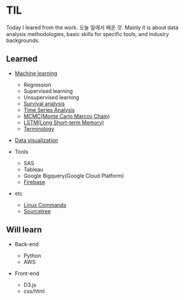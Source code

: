# TIL

Today I leared from the work. 오늘 일에서 배운 것. Mainly it is about data analysis methodologies, basic skills for specific tools, and industry backgrounds.  


Learned 
--------
  * [Machine learning](https://github.com/Aliceleeme/TIL/blob/master/DataScience/MachineLearning/understanding-machine-learning.md)
    * Regression
    * Supervised learning
    * Unsupervised learning
    * [Survival analysis](https://github.com/Aliceleeme/TIL/blob/master/DataScience/MachineLearning/Survival-analysis.md)
    * [Time Series Analysis](https://github.com/Aliceleeme/TIL/blob/master/DataScience/MachineLearning/Time-series-analysis.md) 
    * [MCMC(Monte Carlo Marcov Chain)](https://github.com/Aliceleeme/TIL/blob/master/DataScience/MachineLearning/Monte-carlo-marcov-chain.md)
    * [LSTM(Long Short-term Memory)](https://github.com/Aliceleeme/TIL/blob/master/DataScience/MachineLearning/long-short-term-memory.md)
    * [Terminology](https://github.com/Aliceleeme/TIL/blob/master/DataScience/MachineLearning/Machine-Learning-terms.md)


  * [Data visualization](https://github.com/Aliceleeme/TIL/blob/master/DataScience/data-visualization-catalog.md) 


  * Tools
    * SAS
    * Tableau
    * Google Bigquery(Google Cloud Platform)
    * [Firebase](https://github.com/Aliceleeme/TIL/blob/master/DataScience/Firebase-and-data-analysis.md) 


  * etc
    * [Linux Commands](https://github.com/Aliceleeme/TIL/blob/master/OS/Basic-Linux-command-list.md)
    * [Sourcetree](https://github.com/Aliceleeme/TIL/tree/master/Sourcetree)

Will learn
-----------
  * Back-end
    * Python
    * AWS
    
  * Front-end
    * D3.js
    * css/html 

